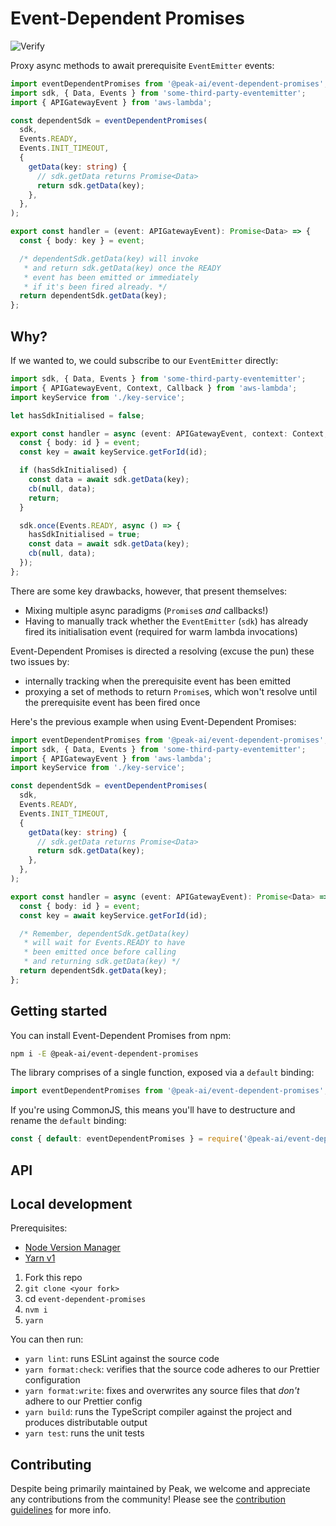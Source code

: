 # Event-Dependent Promises

![Verify](https://github.com/peak-ai/event-dependent-promises/workflows/Verify/badge.svg)

Proxy async methods to await prerequisite `EventEmitter` events:

```ts
import eventDependentPromises from '@peak-ai/event-dependent-promises';
import sdk, { Data, Events } from 'some-third-party-eventemitter';
import { APIGatewayEvent } from 'aws-lambda';

const dependentSdk = eventDependentPromises(
  sdk,
  Events.READY,
  Events.INIT_TIMEOUT,
  {
    getData(key: string) {
      // sdk.getData returns Promise<Data>
      return sdk.getData(key);
    },
  },
);

export const handler = (event: APIGatewayEvent): Promise<Data> => {
  const { body: key } = event;

  /* dependentSdk.getData(key) will invoke
   * and return sdk.getData(key) once the READY
   * event has been emitted or immediately
   * if it's been fired already. */
  return dependentSdk.getData(key);
};
```

## Why?

If we wanted to, we could subscribe to our `EventEmitter` directly:

```ts
import sdk, { Data, Events } from 'some-third-party-eventemitter';
import { APIGatewayEvent, Context, Callback } from 'aws-lambda';
import keyService from './key-service';

let hasSdkInitialised = false;

export const handler = async (event: APIGatewayEvent, context: Context, cb: Callback<Data>): void => {
  const { body: id } = event;
  const key = await keyService.getForId(id);

  if (hasSdkInitialised) {
    const data = await sdk.getData(key);
    cb(null, data);
    return;
  }

  sdk.once(Events.READY, async () => {
    hasSdkInitialised = true;
    const data = await sdk.getData(key);
    cb(null, data);
  });
};
```

There are some key drawbacks, however, that present themselves:

* Mixing multiple async paradigms (`Promise`s _and_ callbacks!)
* Having to manually track whether the `EventEmitter` (`sdk`) has already fired its initialisation event (required for warm lambda invocations)

Event-Dependent Promises is directed a resolving (excuse the pun) these two issues by:

* internally tracking when the prerequisite event has been emitted
* proxying a set of methods to return `Promise`s, which won't resolve until the prerequisite event has been fired once

Here's the previous example when using Event-Dependent Promises:

```ts
import eventDependentPromises from '@peak-ai/event-dependent-promises';
import sdk, { Data, Events } from 'some-third-party-eventemitter';
import { APIGatewayEvent } from 'aws-lambda';
import keyService from './key-service';

const dependentSdk = eventDependentPromises(
  sdk,
  Events.READY,
  Events.INIT_TIMEOUT,
  {
    getData(key: string) {
      // sdk.getData returns Promise<Data>
      return sdk.getData(key);
    },
  },
);

export const handler = async (event: APIGatewayEvent): Promise<Data> => {
  const { body: id } = event;
  const key = await keyService.getForId(id);

  /* Remember, dependentSdk.getData(key)
   * will wait for Events.READY to have
   * been emitted once before calling
   * and returning sdk.getData(key) */
  return dependentSdk.getData(key);
};
```

## Getting started

You can install Event-Dependent Promises from npm:

```sh
npm i -E @peak-ai/event-dependent-promises
```

The library comprises of a single function, exposed via a `default` binding:

```ts
import eventDependentPromises from '@peak-ai/event-dependent-promises';
```

If you're using CommonJS, this means you'll have to destructure and rename the `default` binding:

```ts
const { default: eventDependentPromises } = require('@peak-ai/event-dependent-promises');
```

## API

## Local development

Prerequisites:

* [Node Version Manager](https://github.com/nvm-sh/nvm)
* [Yarn v1](https://yarnpkg.com/getting-started/install)

1. Fork this repo
2. `git clone <your fork>`
3. cd `event-dependent-promises`
4. `nvm i`
5. `yarn`

You can then run:

* `yarn lint`: runs ESLint against the source code
* `yarn format:check`: verifies that the source code adheres to our Prettier configuration
* `yarn format:write`: fixes and overwrites any source files that _don't_ adhere to our Prettier config
* `yarn build`: runs the TypeScript compiler against the project and produces distributable output
* `yarn test`: runs the unit tests

## Contributing

Despite being primarily maintained by Peak, we welcome and appreciate any contributions from the community! Please see the [contribution guidelines](https://github.com/peak-ai/event-dependent-promises/blob/master/CONTRIBUTING.md) for more info.
